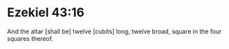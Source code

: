 # Ezekiel 43:16

And the altar [shall be] twelve [cubits] long, twelve broad, square in the four squares thereof.
